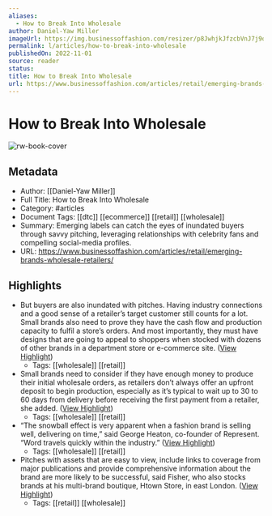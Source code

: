 ```yaml
---
aliases:
  - How to Break Into Wholesale
author: Daniel-Yaw Miller
imageUrl: https://img.businessoffashion.com/resizer/p8JwhjkJfzcbVnJ7j9qmXo6Z4rs=/1200x630/filters:format(jpg):quality(70)/cloudfront-eu-central-1.images.arcpublishing.com/businessoffashion/WAZTTYFM5FGR5KGESPWXBDLFDI.jpg
permalink: l/articles/how-to-break-into-wholesale
publishedOn: 2022-11-01
source: reader
status: 
title: How to Break Into Wholesale
url: https://www.businessoffashion.com/articles/retail/emerging-brands-wholesale-retailers/
---
```

# How to Break Into Wholesale

![rw-book-cover](https://img.businessoffashion.com/resizer/p8JwhjkJfzcbVnJ7j9qmXo6Z4rs=/1200x630/filters:format(jpg):quality(70)/cloudfront-eu-central-1.images.arcpublishing.com/businessoffashion/WAZTTYFM5FGR5KGESPWXBDLFDI.jpg)

## Metadata

- Author: [[Daniel-Yaw Miller]]
- Full Title: How to Break Into Wholesale
- Category: #articles
- Document Tags: [[dtc]] [[ecommerce]] [[retail]] [[wholesale]]
- Summary: Emerging labels can catch the eyes of inundated buyers through savvy pitching, leveraging relationships with celebrity fans and compelling social-media profiles.
- URL: https://www.businessoffashion.com/articles/retail/emerging-brands-wholesale-retailers/

## Highlights

- But buyers are also inundated with pitches. Having industry connections and a good sense of a retailer’s target customer still counts for a lot. Small brands also need to prove they have the cash flow and production capacity to fulfil a store’s orders. And most importantly, they must have designs that are going to appeal to shoppers when stocked with dozens of other brands in a department store or e-commerce site. ([View Highlight](https://read.readwise.io/read/01h2fncqc6bbp5e42zw38m92mf))
    - Tags: [[wholesale]] [[retail]]
- Small brands need to consider if they have enough money to produce their initial wholesale orders, as retailers don’t always offer an upfront deposit to begin production, especially as it’s typical to wait up to 30 to 60 days from delivery before receiving the first payment from a retailer, she added. ([View Highlight](https://read.readwise.io/read/01h2fnfrvq1x84dq0gy1demjf4))
    - Tags: [[wholesale]] [[retail]]
- “The snowball effect is very apparent when a fashion brand is selling well, delivering on time,” said George Heaton, co-founder of Represent. “Word travels quickly within the industry.” ([View Highlight](https://read.readwise.io/read/01h2fng85hh7kwvfec17yf9r56))
    - Tags: [[wholesale]] [[retail]]
- Pitches with assets that are easy to view, include links to coverage from major publications and provide comprehensive information about the brand are more likely to be successful, said Fisher, who also stocks brands at his multi-brand boutique, Htown Store, in east London. ([View Highlight](https://read.readwise.io/read/01h2fnh8yaebmxq1whaeqdxsz4))
    - Tags: [[retail]] [[wholesale]]
